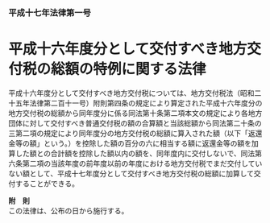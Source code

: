 ### 平成十七年法律第一号  
# 平成十六年度分として交付すべき地方交付税の総額の特例に関する法律  
  
平成十六年度分として交付すべき地方交付税については、地方交付税法（昭和二十五年法律第二百十一号）附則第四条の規定により算定された平成十六年度分の地方交付税の総額から同年度分に係る同法第十条第二項本文の規定により各地方団体に対して交付すべき普通交付税の額の合算額と当該総額から同法第二十条の三第二項の規定により同年度分の地方交付税の総額に算入された額（以下「返還金等の額」という。）を控除した額の百分の六に相当する額に返還金等の額を加算した額との合計額を控除した額以内の額を、同年度内に交付しないで、同法第六条第二項の当該年度の前年度以前の年度における地方交付税でまだ交付していない額として、平成十七年度分として交付すべき地方交付税の総額に加算して交付することができる。  
  
**附　則**  
この法律は、公布の日から施行する。  
  
